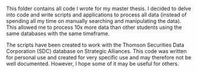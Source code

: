 This folder contains all code I wrote for my master thesis. I decided to delve into code and write scripts and applications to process all data (instead of spending all my time on manually searching and manipulating the data). This allowed me to process 10x more data than other students using the same databases with the same timeframe.

The scripts have been created to work with the Thomson Securities Data Corporation (SDC) database on Strategic Alliances. This code was written for personal use and created for very specific use and may therefore not be well documented. However, I hope some of it may be useful for others. 